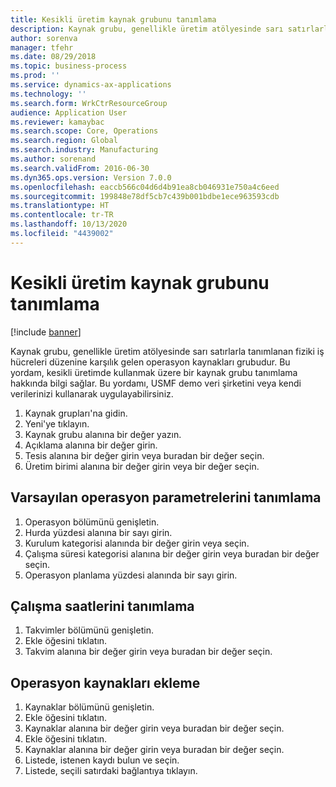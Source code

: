 ```yaml
---
title: Kesikli üretim kaynak grubunu tanımlama
description: Kaynak grubu, genellikle üretim atölyesinde sarı satırlarla tanımlanan fiziki iş hücreleri düzenine karşılık gelen operasyon kaynakları grubudur.
author: sorenva
manager: tfehr
ms.date: 08/29/2018
ms.topic: business-process
ms.prod: ''
ms.service: dynamics-ax-applications
ms.technology: ''
ms.search.form: WrkCtrResourceGroup
audience: Application User
ms.reviewer: kamaybac
ms.search.scope: Core, Operations
ms.search.region: Global
ms.search.industry: Manufacturing
ms.author: sorenand
ms.search.validFrom: 2016-06-30
ms.dyn365.ops.version: Version 7.0.0
ms.openlocfilehash: eaccb566c04d6d4b91ea8cb046931e750a4c6eed
ms.sourcegitcommit: 199848e78df5cb7c439b001bdbe1ece963593cdb
ms.translationtype: HT
ms.contentlocale: tr-TR
ms.lasthandoff: 10/13/2020
ms.locfileid: "4439002"
---
```

# <a name="define-discrete-manufacturing-resource-group"></a>Kesikli üretim kaynak grubunu tanımlama

[!include [banner](../../includes/banner.md)]

Kaynak grubu, genellikle üretim atölyesinde sarı satırlarla tanımlanan fiziki iş hücreleri düzenine karşılık gelen operasyon kaynakları grubudur. Bu yordam, kesikli üretimde kullanmak üzere bir kaynak grubu tanımlama hakkında bilgi sağlar. Bu yordamı, USMF demo veri şirketini veya kendi verilerinizi kullanarak uygulayabilirsiniz.

1. Kaynak grupları'na gidin.
2. Yeni'ye tıklayın.
3. Kaynak grubu alanına bir değer yazın.
4. Açıklama alanına bir değer girin.
5. Tesis alanına bir değer girin veya buradan bir değer seçin.
6. Üretim birimi alanına bir değer girin veya bir değer seçin.

## <a name="define-default-operational-parameters"></a>Varsayılan operasyon parametrelerini tanımlama
1. Operasyon bölümünü genişletin.
2. Hurda yüzdesi alanına bir sayı girin.
3. Kurulum kategorisi alanında bir değer girin veya seçin.
4. Çalışma süresi kategorisi alanına bir değer girin veya buradan bir değer seçin.
5. Operasyon planlama yüzdesi alanında bir sayı girin.

## <a name="define-operating-hours"></a>Çalışma saatlerini tanımlama
1. Takvimler bölümünü genişletin.
2. Ekle öğesini tıklatın.
3. Takvim alanına bir değer girin veya buradan bir değer seçin.

## <a name="add-operations-resources"></a>Operasyon kaynakları ekleme
1. Kaynaklar bölümünü genişletin.
2. Ekle öğesini tıklatın.
3. Kaynaklar alanına bir değer girin veya buradan bir değer seçin.
4. Ekle öğesini tıklatın.
5. Kaynaklar alanına bir değer girin veya buradan bir değer seçin.
6. Listede, istenen kaydı bulun ve seçin.
7. Listede, seçili satırdaki bağlantıya tıklayın.

